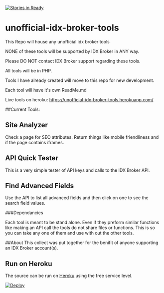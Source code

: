 [![Stories in Ready](https://badge.waffle.io/antonioortegajr/unofficial-idx-broker-tools.png?label=ready&title=Ready)](https://waffle.io/antonioortegajr/unofficial-idx-broker-tools)
# unofficial-idx-broker-tools

This Repo will house any unofficial idx broker tools

NONE of these tools will be supported by IDX Broker in ANY way.

Please DO NOT contact IDX Broker support regarding these tools.

All tools will be in PHP.

Tools I have already created will move to this repo for new development.

Each tool will have it's own ReadMe.md

Live tools on heroku: https://unofficial-idx-broker-tools.herokuapp.com/


##Current Tools:

## Site Analyzer
Check a page for SEO attributes. Return things like mobile friendliness and if the page contains iframes.

## API Quick Tester
This is a very simple tester of API keys and calls to the IDX Broker API.

## Find Advanced Fields
Use the API to list all advanced fields and then click on one to see the search field values.

###Dependancies

Each tool is meant to be stand alone. Even if they preform similar functions like making an API call the tools do not share files or functions. This is so you can take any one of them and use with out the other tools.

##About
This collect was put together for the benifit of anyone supporting an IDX Broker account(s).


## Run on Heroku
The source can be run on [Heroku](https://www.heroku.com/) using the free service level.

[![Deploy](https://www.herokucdn.com/deploy/button.svg)](https://heroku.com/deploy)
